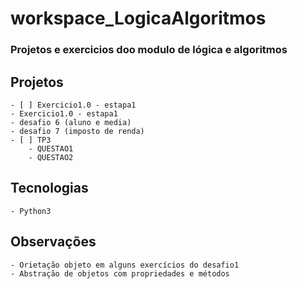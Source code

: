 # workspace_LogicaAlgoritmos
 ### Projetos e exercicios doo modulo de lógica e algoritmos

## Projetos
    - [ ] Exercicio1.0 - estapa1
    - Exercicio1.0 - estapa1
    - desafio 6 (aluno e media)
    - desafio 7 (imposto de renda)
    - [ ] TP3
        - QUESTAO1
        - QUESTAO2

## Tecnologias 
    - Python3
    
## Observações
    - Orietação objeto em alguns exercícios do desafio1
    - Abstração de objetos com propriedades e métodos
